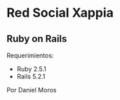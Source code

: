 Red Social Xappia
================

Ruby on Rails
-------------

Requerimientos:

- Ruby 2.5.1
- Rails 5.2.1


Por Daniel Moros
